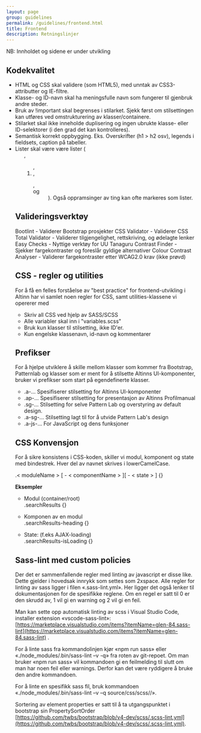 ```yaml
---
layout: page
group: guidelines
permalink: /guidelines/frontend.html
title: Frontend
description: Retningslinjer
---
```


<div id="alert-no-arrow" class="a-message a-message-error a-message--arrow-off a-message--fullwidth mb-2 a-py-minus-1">
  NB: Innholdet og sidene er under utvikling
</div>

## Kodekvalitet

- HTML og CSS skal validere (som HTML5), med unntak av CSS3-attributter og IE-filtre.
- Klasse- og ID-navn skal ha meningsfulle navn som fungerer til gjenbruk andre steder.
- Bruk av !important skal begrenses i stilarket. Sjekk først om stilsettingen kan utføres ved omstrukturering av klasser/containere.
- Stilarket skal ikke inneholde duplisering og ingen ubrukte klasse- eller ID-selektorer (i den grad det kan kontrolleres).
- Semantisk korrekt oppbygging. Eks. Overskrifter (h1 > h2 osv), legends i fieldsets, caption på tabeller.
- Lister skal være være lister (<ul>, <ol>, <li>, <dl>, <dt> og <dd> ). Også oppramsinger av ting kan ofte markeres som lister.

## Valideringsverktøy
Bootlint - Validerer Bootstrap prosjekter
CSS Validator - Validerer CSS
Total Validator - Validerer tilgjengelighet, rettskriving, og ødelagte lenker
Easy Checks - Nyttige verktøy for UU
Tanaguru Contrast Finder - Sjekker fargekontraster og foreslår gyldige alternativer
Colour Contrast Analyser - Validerer fargekontraster etter WCAG2.0 krav (ikke prøvd)

## CSS - regler og utilities

For å få en felles forståelse av "best practice" for frontend-utvikling i Altinn har vi samlet noen regler for CSS, samt utilities-klassene vi opererer med

- Skriv all CSS ved hjelp av SASS/SCSS
- Alle variabler skal inn i "variables.scss"
- Bruk kun klasser til stilsetting, ikke ID'er.
- Kun engelske klassenavn, id-navn og kommentarer

## Prefikser

For å hjelpe utviklere å skille mellom klasser som kommer fra Bootstrap, Patternlab og klasser som er ment for å stilsette Altinns UI-komponenter, bruker vi prefikser som start på egendefinerte klasser.

- .a-... Spesifiserer stilsetting for Altinns UI-komponenter
- .ap-... Spesifiserer stilsetting for presentasjon av Altinns Profilmanual
- .sg-... Stilsetting for selve Pattern Lab og overstyring av default design.
- .a-sg-... Stilsetting lagt til for å utvide Pattern Lab's design
- .a-js-... For JavaScript og dens funksjoner

## CSS Konvensjon

For å sikre konsistens i CSS-koden, skiller vi modul, komponent og state med bindestrek. Hver del av navnet skrives i lowerCamelCase.

.< moduleName > [ - < componentName > ][ - < state > ] {}

**Eksempler**

- Modul (container/root) <br> .searchResults {}

- Komponen av en modul<br>.searchResults-heading {}

- State: (f.eks AJAX-loading)<br> .searchResults-isLoading {}


## Sass-lint med custom policies

Der det er sammenfallende regler med linting av javascript er disse like. Dette gjelder i hovedsak innrykk som settes som 2xspace. Alle regler for linting av sass ligger i filen «.sass-lint.yml». Her ligger det også lenker til dokumentasjonen for de spesifikke reglene. Om en regel er satt til 0 er den skrudd av, 1 vil gi en warning og 2 vil gi en feil.

Man kan sette opp automatisk linting av scss i Visual Studio Code, installer extension «vscode-sass-lint»: [https://marketplace.visualstudio.com/items?itemName=glen-84.sass-lint](https://marketplace.visualstudio.com/items?itemName=glen-84.sass-lint) .

For å linte sass fra kommandolinjen kjør «npm run sass» eller «./node_modules/.bin/sass-lint –v -q» fra roten av git-repoet. Om man bruker «npm run sass» vil kommandoen gi en feilmelding til slutt om man har noen feil eller warnings. Derfor kan det være ryddigere å bruke den andre kommandoen.

For å linte en spesifikk sass fil, bruk kommandoen «./node_modules/.bin/sass-lint –v –q source/css/scss/<mappenavn>/<filnavn>».

Sortering av element properties er satt til å ta utgangspunktet i bootstrap sin PropertySortOrder [https://github.com/twbs/bootstrap/blob/v4-dev/scss/.scss-lint.yml](https://github.com/twbs/bootstrap/blob/v4-dev/scss/.scss-lint.yml).
